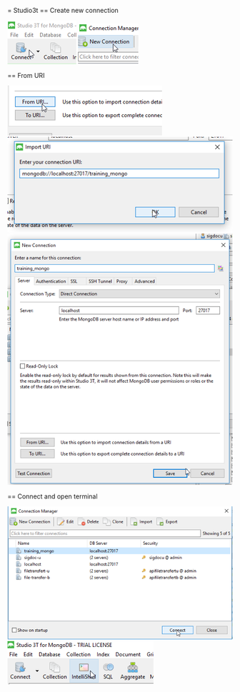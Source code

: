 = Studio3t
== Create new connection

![](/assets/studio3t_1.png)
![](/assets/studio3t_2.png)

== From URI

![](/assets/studio3t_3.png)
![](/assets/studio3t_4.png)
![](/assets/studio3t_5.png)

== Connect and open terminal

![](/assets/studio3t_6.png)
![](/assets/studio3t_7.png)
